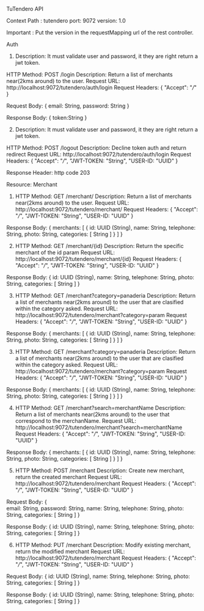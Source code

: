 TuTendero API

Context Path : tutendero
port: 9072
version: 1.0

Important : Put the version in the requestMapping url of the rest controller.

Auth

1.  Description: It must validate user and password, it they are right return a jwt token.

HTTP Method: POST /login
Description: Return a list of merchants near(2kms around) to the user.
Request URL: http://localhost:9072/tutendero/auth/login
Request Headers:
{
  "Accept": "*/*" 
}

Request Body:
{
  email: String,
  password: String
 }

Response Body:
{
  token:String
 }

2.  Description: It must validate user and password, it they are right return a jwt token.

HTTP Method: POST /logout
Description: Decline token auth and return redirect
Request URL: http://localhost:9072/tutendero/auth/login
Request Headers:
{
  "Accept": "*/*",
  "JWT-TOKEN: "String",
  "USER-ID: "UUID"
}

Response Header: http code 203 

Resource: Merchant

1. HTTP Method: GET /merchant/
Description: Return a list of merchants near(2kms around) to the user.
Request URL: http://localhost:9072/tutendero/merchant/
Request Headers:
{
  "Accept": "*/*",
  "JWT-TOKEN: "String",
  "USER-ID: "UUID"
}

Response Body:
{
  merchants: [
    {
      id: UUID (String),
      name: String,
      telephone: String,
      photo: String,
      categories: [
        String
      ]
    }
  ]
}


2. HTTP Method: GET /merchant/{id}
Description: Return the specific merchant of the id param
Request URL: http://localhost:9072/tutendero/merchant/{id}
Request Headers:
{
  "Accept": "*/*",
  "JWT-TOKEN: "String",
  "USER-ID: "UUID"
}

Response Body:
{
  id: UUID (String),
  name: String,
  telephone: String,
  photo: String,
  categories: [
    String
  ]
}

3. HTTP Method: GET /merchant?category=panaderia
Description: Return a list of merchants near(2kms around) to the user that are clasified within the category asked.
Request URL: http://localhost:9072/tutendero/merchant?category=param
Request Headers:
{
  "Accept": "*/*",
  "JWT-TOKEN: "String",
  "USER-ID: "UUID"
}

Response Body:
{
  merchants: [
    {
      id: UUID (String),
      name: String,
      telephone: String,
      photo: String,
      categories: [
        String
      ]
    }
  ]
}

3. HTTP Method: GET /merchant?category=panaderia
Description: Return a list of merchants near(2kms around) to the user that are clasified within the category asked.
Request URL: http://localhost:9072/tutendero/merchant?category=param
Request Headers:
{
  "Accept": "*/*",
  "JWT-TOKEN: "String",
  "USER-ID: "UUID"
}

Response Body:
{
  merchants: [
    {
      id: UUID (String),
      name: String,
      telephone: String,
      photo: String,
      categories: [
        String
      ]
    }
  ]
}

4. HTTP Method: GET /merchant?search=merchantName
Description: Return a list of merchants near(2kms around) to the user that correspond to the merchanName.
Request URL: http://localhost:9072/tutendero/merchant?search=merchantName
Request Headers:
{
  "Accept": "*/*",
  "JWT-TOKEN: "String",
  "USER-ID: "UUID"
}

Response Body:
{
  merchants: [
    {
      id: UUID (String),
      name: String,
      telephone: String,
      photo: String,
      categories: [
        String
      ]
    }
  ]
}

5. HTTP Method: POST /merchant
Description: Create new merchant, return the created merchant
Request URL: http://localhost:9072/tutendero/merchant
Request Headers:
{
  "Accept": "*/*",
  "JWT-TOKEN: "String",
  "USER-ID: "UUID"
}

Request Body:
{     
      email: String,
      password: String,
      name: String,
      telephone: String,
      photo: String,
      categories: [
        String
      ]
}

Response Body:
{
  id: UUID (String),
  name: String,
  telephone: String,
  photo: String,
  categories: [
    String
  ]
}

6. HTTP Method: PUT /merchant
Description: Modify existing merchant, return the modified merchant
Request URL: http://localhost:9072/tutendero/merchant
Request Headers:
{
  "Accept": "*/*",
  "JWT-TOKEN: "String",
  "USER-ID: "UUID"
}

Request Body:
{    id: UUID (String),
      name: String,
      telephone: String,
      photo: String,
      categories: [
        String
      ]
}

Response Body:
{
  id: UUID (String),
  name: String,
  telephone: String,
  photo: String,
  categories: [
    String
  ]
}



